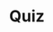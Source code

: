 ---
title: "Quiz"
passing_percentage: 70
questions:
    - id: "q1"
      text: "Improved ;ogging for cluster nodes"
      type: "single-answer"
      marks: 2
      options:
        - id: "a"
          text: "Improved logging for cluster nodes"
        - id: "b"
          text: "Shared storage and networking between containers"
          is_correct: true
        - id: "c"
          text: "Increased number of Pods per node"
        - id: "d"
          text: "Guaranteed low CPU usage"

    - id: "q2"
      text: "What is a sidecar container commonly used for"
      type: "single-answer"
      marks: 2
      options:
        - id: "a"
          text: "Monitoring and logging support for the main container"
          is_correct: true
        - id: "b"
          text: "Managing RBAC roles"
        - id: "c"
          text: "Scheduling other Pods"
        - id: "d"
          text: "Limiting memory acccess"


    - id: "q3"
      text: "What should multi-container Pods be used cautiously"
      type: "single-answer"
      marks: 2
      options:
        - id: "a"
          text: "They always require manual scaling"
        - id: "b"
          text: "They are not supported on managed Kuberenetes services"
        - id: "c"
          text: "They can introduce complexity, latency, and tight coupling"
          is_correct: true
        - id: "d"
          text: "They use different network policies than single-container Pods"

layout: "test"
type: "test"
---
